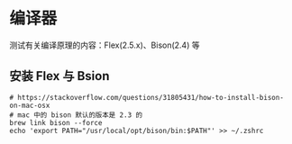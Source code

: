 # 编译器

测试有关编译原理的内容：Flex(2.5.x)、Bison(2.4) 等

## 安装 Flex 与 Bsion
```
# https://stackoverflow.com/questions/31805431/how-to-install-bison-on-mac-osx
# mac 中的 bison 默认的版本是 2.3 的
brew link bison --force
echo 'export PATH="/usr/local/opt/bison/bin:$PATH"' >> ~/.zshrc
```